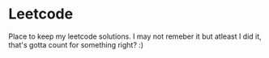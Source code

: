 # Leetcode

Place to keep my leetcode solutions. I may not remeber it but atleast I did it, that's gotta count for something right? :)